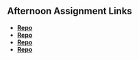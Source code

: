 ## Afternoon Assignment Links

* **[Repo](https://github.com/jwalk99star/cool-site.git)**
* **[Repo](https://github.com/jwalk99star/<ASSIGNMENT_REPO>)**
* **[Repo](https://github.com/jwalk99star/<ASSIGNMENT_REPO>)**
* **[Repo](https://github.com/jwalk99star/<ASSIGNMENT_REPO>)**
